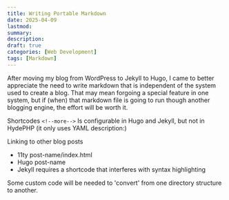 ```yaml
---
title: Writing Portable Markdown
date: 2025-04-09
lastmod:
summary:
description:
draft: true
categories: [Web Development]
tags: [Markdown]
---
```


After moving my blog from WordPress to Jekyll to Hugo, I came to better appreciate the need to write markdown that is independent of the system used to create a blog. That may mean forgoing a special feature in one system, but if (when) that markdown file is going to run though another blogging engine, the effort will be worth it.

<!--more-->

Shortcodes
`<!--more-->` Is configurable in Hugo and Jekyll, but not in HydePHP (it only uses YAML description:)

Linking to other blog posts

- 11ty post-name/index.html
- Hugo post-name
- Jekyll requires a shortcode that interferes with syntax highlighting

Some custom code will be needed to 'convert' from one directory structure to another.
